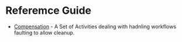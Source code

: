 # Referemce Guide

- [Compensation](activities/compensation.md) - A Set of Activities dealing with hadnling workflows faulting to allow cleanup.
